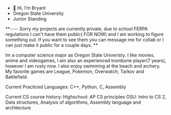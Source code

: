 - 👋 Hi, I’m Bryant
- Oregon State University
- Junior Standing

**---- Sorry my projects are currently private, due to school FERPA regulations I can't have them public( FOR NOW) and I am working to figure something out. If you want to see them you can message me for collab or I can just make it public for a couple days. **

Im a computer science major as Oregon State Univeristy. I like movies, anime and videogames, I am also an experienced trombone player(7 years), however I am rusty now. I also enjoy swimming at the beach and archery. My favorite games are League, Pokemon, Overwatch, Tarkov and Battlefield. 

Current Practiced Languages: C++, Python, C, Assembly

Current CS course history:
Highschool: AP CS principles 
OSU: Intro to CS 2, Data structures, Analysis of algorithms, Assembly language and architecture 
